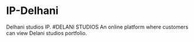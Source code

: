 # IP-Delhani
Delhani studios IP.
#DELANI STUDIOS
An online platform where customers can view Delani studios portfolio.
